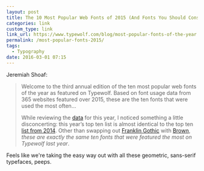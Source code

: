 ```yaml
---
layout: post
title: The 10 Most Popular Web Fonts of 2015 (And Fonts You Should Consider Using Instead) | Typewolf
categories: link
custom_type: link
link_url: https://www.typewolf.com/blog/most-popular-fonts-of-the-year
permalink: /most-popular-fonts-2015/
tags:
  - Typography
date: 2016-03-01 07:15
---
```

Jeremiah Shoaf:

>Welcome to the third annual edition of the ten most popular web fonts of the year as featured on Typewolf. Based on font usage data from 365 websites featured over 2015, these are the ten fonts that were used the most often…
>
>While reviewing the [data](https://www.typewolf.com/all-fonts) for this year, I noticed something a little disconcerting: this year’s top ten list is almost identical to the top ten [list from 2014](https://www.typewolf.com/blog/most-popular-web-fonts-of-2014). Other than swapping out [Franklin Gothic](https://www.typewolf.com/site-of-the-day/fonts/franklin-gothic) with [Brown](https://www.typewolf.com/site-of-the-day/fonts/brown), *these are exactly the same ten fonts that were featured the most on Typewolf last year*.

Feels like we're taking the easy way out with all these geometric, sans-serif typefaces, peeps.
